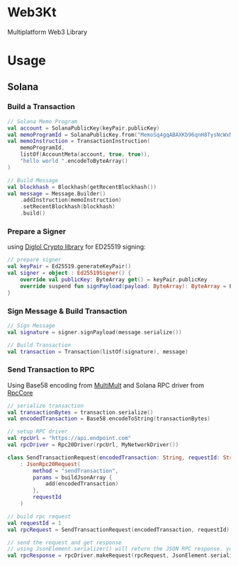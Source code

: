 # Web3Kt
Multiplatform Web3 Library

# Usage

## Solana

### Build a Transaction

```kotlin
// Solana Memo Program 
val account = SolanaPublicKey(keyPair.publicKey)
val memoProgramId = SolanaPublicKey.from("MemoSq4gqABAXKb96qnH8TysNcWxMyWCqXgDLGmfcHr")
val memoInstruction = TransactionInstruction(
    memoProgramId,
    listOf(AccountMeta(account, true, true)),
    "hello world ".encodeToByteArray()
)

// Build Message
val blockhash = Blockhash(getRecentBlockhash())
val message = Message.Builder()
    .addInstruction(memoInstruction)
    .setRecentBlockhash(blockhash)
    .build()
```

### Prepare a Signer

using [Diglol Crypto library](https://github.com/diglol/crypto) for ED25519 signing:

```kotlin
// prepare signer
val keyPair = Ed25519.generateKeyPair()
val signer = object : Ed25519Signer() {
    override val publicKey: ByteArray get() = keyPair.publicKey
    override suspend fun signPayload(payload: ByteArray): ByteArray = Ed25519.sign(keyPair, payload)
}
```

### Sign Message & Build Transaction

```kotlin
// Sign Message
val signature = signer.signPayload(message.serialize())

// Build Transaction
val transaction = Transaction(listOf(signature), message)
```

### Send Transaction to RPC

Using Base58 encoding from [MultiMult](https://github.com/Funkatronics/multimult) and Solana RPC driver from [RpcCore](https://github.com/Funkatronics/RpcCore)

```kotlin
// serialize transaction
val transactionBytes = transaction.serialize()
val encodedTransaction = Base58.encodeToString(transactionBytes)

// setup RPC driver
val rpcUrl = "https://api.endpoint.com"
val rpcDriver = Rpc20Driver(rpcUrl, MyNetworkDriver())

class SendTransactionRequest(encodedTransaction: String, requestId: String)
    : JsonRpc20Request(
        method = "sendTransaction",
        params = buildJsonArray {
            add(encodedTransaction)
        },
        requestId
    )

// build rpc request
val requestId = 1
val rpcRequest = SendTransactionRequest(encodedTransaction, requestId)

// send the request and get response
// using JsonElement.serializer() will return the JSON RPC response. you can use your own serializer to get back a specific object
val rpcResponse = rpcDriver.makeRequest(rpcRequest, JsonElement.serializer())
```



